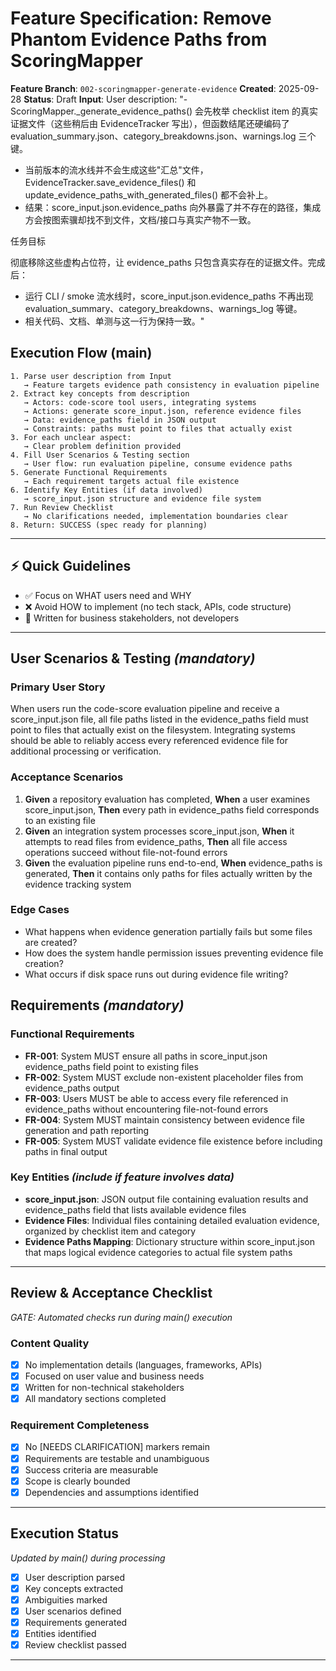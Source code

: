 # Feature Specification: Remove Phantom Evidence Paths from ScoringMapper

**Feature Branch**: `002-scoringmapper-generate-evidence`
**Created**: 2025-09-28
**Status**: Draft
**Input**: User description: "- ScoringMapper._generate_evidence_paths() 会先枚举 checklist item 的真实证据文件（这些稍后由 EvidenceTracker 写出），但函数结尾还硬编码了 evaluation_summary.json、category_breakdowns.json、warnings.log 三个键。
  - 当前版本的流水线并不会生成这些"汇总"文件，EvidenceTracker.save_evidence_files() 和 update_evidence_paths_with_generated_files() 都不会补上。
  - 结果：score_input.json.evidence_paths 向外暴露了并不存在的路径，集成方会按图索骥却找不到文件，文档/接口与真实产物不一致。

  任务目标

  彻底移除这些虚构占位符，让 evidence_paths 只包含真实存在的证据文件。完成后：

  - 运行 CLI / smoke 流水线时，score_input.json.evidence_paths 不再出现 evaluation_summary、category_breakdowns、warnings_log 等键。
  - 相关代码、文档、单测与这一行为保持一致。"

## Execution Flow (main)
```
1. Parse user description from Input
   → Feature targets evidence path consistency in evaluation pipeline
2. Extract key concepts from description
   → Actors: code-score tool users, integrating systems
   → Actions: generate score_input.json, reference evidence files
   → Data: evidence_paths field in JSON output
   → Constraints: paths must point to files that actually exist
3. For each unclear aspect:
   → Clear problem definition provided
4. Fill User Scenarios & Testing section
   → User flow: run evaluation pipeline, consume evidence paths
5. Generate Functional Requirements
   → Each requirement targets actual file existence
6. Identify Key Entities (if data involved)
   → score_input.json structure and evidence file system
7. Run Review Checklist
   → No clarifications needed, implementation boundaries clear
8. Return: SUCCESS (spec ready for planning)
```

---

## ⚡ Quick Guidelines
- ✅ Focus on WHAT users need and WHY
- ❌ Avoid HOW to implement (no tech stack, APIs, code structure)
- 👥 Written for business stakeholders, not developers

---

## User Scenarios & Testing *(mandatory)*

### Primary User Story
When users run the code-score evaluation pipeline and receive a score_input.json file, all file paths listed in the evidence_paths field must point to files that actually exist on the filesystem. Integrating systems should be able to reliably access every referenced evidence file for additional processing or verification.

### Acceptance Scenarios
1. **Given** a repository evaluation has completed, **When** a user examines score_input.json, **Then** every path in evidence_paths field corresponds to an existing file
2. **Given** an integration system processes score_input.json, **When** it attempts to read files from evidence_paths, **Then** all file access operations succeed without file-not-found errors
3. **Given** the evaluation pipeline runs end-to-end, **When** evidence_paths is generated, **Then** it contains only paths for files actually written by the evidence tracking system

### Edge Cases
- What happens when evidence generation partially fails but some files are created?
- How does the system handle permission issues preventing evidence file creation?
- What occurs if disk space runs out during evidence file writing?

## Requirements *(mandatory)*

### Functional Requirements
- **FR-001**: System MUST ensure all paths in score_input.json evidence_paths field point to existing files
- **FR-002**: System MUST exclude non-existent placeholder files from evidence_paths output
- **FR-003**: Users MUST be able to access every file referenced in evidence_paths without encountering file-not-found errors
- **FR-004**: System MUST maintain consistency between evidence file generation and path reporting
- **FR-005**: System MUST validate evidence file existence before including paths in final output

### Key Entities *(include if feature involves data)*
- **score_input.json**: JSON output file containing evaluation results and evidence_paths field that lists available evidence files
- **Evidence Files**: Individual files containing detailed evaluation evidence, organized by checklist item and category
- **Evidence Paths Mapping**: Dictionary structure within score_input.json that maps logical evidence categories to actual file system paths

---

## Review & Acceptance Checklist
*GATE: Automated checks run during main() execution*

### Content Quality
- [x] No implementation details (languages, frameworks, APIs)
- [x] Focused on user value and business needs
- [x] Written for non-technical stakeholders
- [x] All mandatory sections completed

### Requirement Completeness
- [x] No [NEEDS CLARIFICATION] markers remain
- [x] Requirements are testable and unambiguous
- [x] Success criteria are measurable
- [x] Scope is clearly bounded
- [x] Dependencies and assumptions identified

---

## Execution Status
*Updated by main() during processing*

- [x] User description parsed
- [x] Key concepts extracted
- [x] Ambiguities marked
- [x] User scenarios defined
- [x] Requirements generated
- [x] Entities identified
- [x] Review checklist passed

---
